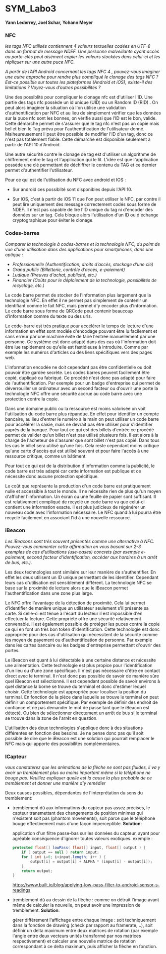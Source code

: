 # SYM_Labo3

**Yann Lederrey, Joel Schar, Yohann Meyer**

### NFC

*les tags NFC utilisés contiennent 4 valeurs textuelles codées en UTF-8
dans un format de message NDEF. Une personne malveillante ayant accès au porte-clés peut aisément
copier les valeurs stockées dans celui-ci et les répliquer sur une autre puce NFC.*

*A partir de l’API Android concernant les tags NFC 4 , pouvez-vous imaginer une autre approche pour
rendre plus compliqué le clonage des tags NFC ? Est-ce possible sur toutes les plateformes (Android et
iOS), existe-il des limitations ? Voyez-vous d’autres possibilités ?*

Une des possiblité pour compliquer le clonage nfc est d'utiliser l'ID. Une partie des tags nfc possède un id unique (UID) ou un Random ID (RID) . On peut alors imaginer la situation où l'on utilise une validation d'authentification par NFC et au lieu de simplement vérifier que les données sur la puce nfc sont les bonnes, on vérifie aussi que l'ID est le bon, valide. Cette démarche permet de s'assurer que le tag nfc n'est pas un copie mais bel et bien le Tag prévu pour l'authentification de l'utilisateur donné. Malheureusement il peut être possible de modifier l'ID d'un tag, donc ce n'est pas totalement fiable. Cette démarche est disponible seulement à partir de l'API 10 d'Android.

Une autre sécurité contre le clonage de tag est d'utiliser un algorithme de chiffrement entre le tag et l'application qui le lit. L'idée est que l'application possède une clé permettant de déchiffrer le contenu du TAG et ce dernier permet d'authentifier l'utilisateur.

Pour ce qui est de l'utilisation du NFC avec android et IOS :

- Sur android ces possiblité sont disponibles depuis l'API 10.

- Sur IOS, c'est à partir de iOS 11 que l'on peut utiliser le NFC, par contre il peut lire uniquement des message correctement codés sous forme de NDEF. Il n'est pas capable de lire l'ID unique du tag ni d'encoder des données sur un tag. Cela bloque alors l'utilisation d'un ID ou d'échange cryptographique pour éviter le clonage.

   

### Codes-barres

*Comparer la technologie à codes-barres et la technologie NFC, du point de vue d'une utilisation dans
des applications pour smartphones, dans une optique :*

- *Professionnelle (Authentification, droits d’accès, stockage d’une clé)*
- *Grand public (Billetterie, contrôle d’accès, e-paiement)*
- *Ludique (Preuves d'achat, publicité, etc.)*
- *Financier (Coûts pour le déploiement de la technologie, possibilités de recyclage, etc.)*

Le code barre permet de stocker de l'information plus largement que la technologie NFC. En effet il ne permet pas simplement de contenir un identifiant comme le fait NFC, mais permet d'y encoder plus d'information. Le code barre sous forme de QRCode peut contenir beaucoup d'information comme du texte ou des urls.

Le code-barre est très pratique pour accélérer le temps de lecture d'une information en effet sont modèle d'encodage pouvant être lu facilement et sans erreur par une machine évite de faire l'entrée manuellement par une personne. Ce système est donc adapté dans des cas où l'information doit être lue rapidement ou qu'elle est fastidieuse à introduire. Comme par exemple les numéros d'articles ou des liens spécifiques vers des pages web.

L'information encodée ne doit cependant pas être confidentielle ou doit pouvoir être gardée secrète. Les codes barres peuvent facilement être copié, dupliqué ou fabriqué. Ce procédé n'est donc pas adapté pour faire de l'authentification. Par exemple pour un badge d'entreprise qui permet de déverrouiller un ordinateur avec un second facteur ou d'ouvrir une porte la technologie NFC offre une sécurité accrue au code barre avec une protection contre la copie.

Dans une domaine public ou la ressource est moins valorisée on voit l'utilisation du code barre plus répandue. En effet pour identifier un compte bancaire, au lieu d'entrer le numéro à la main on peut utiliser un code barre pour accélérer la saisie, mais ne devrait pas être utiliser pour s'identifier auprès de la banque. Pour tout ce qui est des billets d'entrée ce procédé permet de valider qu'un billet n'est pas utilisé plusieurs fois. Il est alors à la charge de l'acheteur de s'assurer que sont billet n'est pas copié. Dans tous les cas le billet sera utilisé qu'une fois. Cela reste cependant moins critique qu'une carte d'accès qui est utilisé souvent et pour faire l'accès à une ressource critique, comme un bâtiment.

Pour tout ce qui est de la distribution d'information comme la publicité, le code barre est très adapté car cette information est publique et ce nécessite donc aucune protection spécifique.

Le coût que représente la production d'un code barre est pratiquement nulle et accessible à tout le monde. Il ne nécessite rien de plus qu'un moyen d'afficher l'information. Un écran ou une feuille de papier sont suffisant. Il est relativement compliqué de recyclé un code barre vu que celui-ci contient une information exacte. Il est plus judicieux de régénérer un nouveau code avec l'information nécessaire. Le NFC quand à lui pourra être recyclé facilement en associant l'id à une nouvelle ressource.

### iBeacon

*Les iBeacons sont très souvent présentés comme une alternative à NFC. Pouvez-vous commenter cette*
*affirmation en vous basant sur 2-3 exemples de cas d’utilisations (use-cases) concrets (par exemple e-*
*paiement, second facteur d’identification, accéder aux horaires à un arrêt de bus, etc.).*

Les deux technologies sont similaire sur leur manière de s'authentifier. En effet les deux utilisent un ID unique permettant de les identifier. Cependant leurs cas d'utilisation est sensiblement différent. La technologie NFC se base sur la proximité de lecture alors que le iBeacon permet l'authentification dans une zone plus large. 

Le NFC offre l'avantage de la détection de proximité. Cela lui permet d'identifier de manière unique un utilisateur seulement s'il présente sa carte. Si celle-ci est tenue à l'écart du lecteur il est impossible d'en effectuer la lecture. Cette propriété offre une sécurité relativement convenable. Il est également possible de protéger les puces contre la copie ce qui en font un très bon token d'identification.
Cette technologie est donc appropriée pour des cas d'utilisation qui nécessitent de la sécurité comme les moyen de payement ou d'authentification de personne. Par exemple dans les cartes bancaire ou les badges d'entreprise permettant d'ouvrir des portes.

Le iBeacon est quant à lui détectable à une certaine distance et nécessite une alimentation. Cette technologie est plus propice pour l'identification d'un lieu ou d'une zone spécifique. Il n'est pas nécessaire d'être en contact direct avec le terminal. Il n'est donc pas possible de savoir de manière sûre quel iBeacon est sélectionné. Il est cependant possible de savoir environs à quel distance la borne se trouve du terminal et donc d'estimer lequel choisir. 
Cette technologie est appropriée pour localiser la position du terminal. En fonction de la pièce dans laquelle se trouve le terminal on peut définir un comportement spécifique. Par exemple de définir des endroit de confiance et ne pas demander le mot de passe tant que le iBeacon est détecté. Ou bien de sélectionner directement un arrêt de bus si le terminal se trouve dans la zone de l'arrêt en question.

L'utilisation des deux technologies s'applique donc à des situations différentes en fonction des besoins. Je ne pense donc pas qu'il soit possible de dire que le iBeacon est une solution qui pourrait remplacer le NFC mais qui apporte des possibilités complémentaires.

### lCapteur

*vous constaterez que les animations de la flèche ne sont pas* *fluides, il va y avoir un tremblement plus ou moins important même si le téléphone ne bouge pas.*
*Veuillez expliquer quelle est la cause la plus probable de ce tremblement et donner une manière d'y remédier*

Deux causes possibles, dépendantes de l'interprétation du sens du tremblement: 

* tremblement dû aux informations du capteur pas assez précises, le capteur transmettant des changements de position minimes qui n'existent soit pas (phantom movements), soit parce que le téléphone bouge effectivement mais d'une façon imperceptible. 
  **Solution**: 

  application d'un filtre passe-bas sur les données du capteur, ayant pour agréable conséquence d'ignorer toutes valeurs exotiques. exemple : 

  ```java
  protected float[] lowPass( float[] input, float[] output ) {
      if ( output == null ) return input;     
      for ( int i=0; i<input.length; i++ ) {
          output[i] = output[i] + ALPHA * (input[i] - output[i]);
      }
      return output;
  }
  ```

  https://www.built.io/blog/applying-low-pass-filter-to-android-sensor-s-readings

* tremblement dû au dessin de la flèche : comme on détruit l'image avant même de calculer la nouvelle,  on peut avoir 
  une impression de tremblement. 
  **Solution**: 

  gérer différement l'affichage entre chaque image : soit techniquement dans la fonction de drawing (check par rapport au framerate, ..), soit définir un delta maximum entre deux matrices de rotation (par exemple l'angle entre deux vecteurs unités transformé par nos matrices respectivement) et calculer une nouvelle matrice de rotation correspondant à ce delta maximum, puis afficher la flèche en fonction.  





